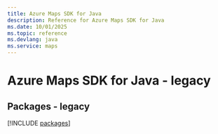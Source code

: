 ```yaml
---
title: Azure Maps SDK for Java
description: Reference for Azure Maps SDK for Java
ms.date: 10/01/2025
ms.topic: reference
ms.devlang: java
ms.service: maps
---
```

# Azure Maps SDK for Java - legacy
## Packages - legacy
[!INCLUDE [packages](maps-index.md)]